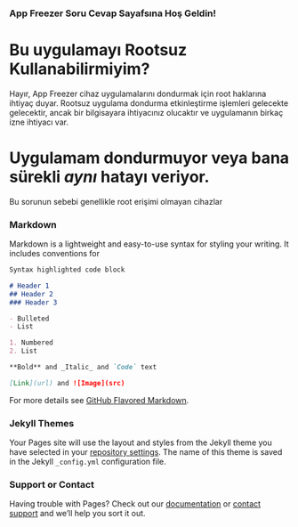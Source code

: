 ### App Freezer Soru Cevap Sayafsına Hoş Geldin!

# Bu uygulamayı Rootsuz Kullanabilirmiyim?
Hayır, App Freezer cihaz uygulamalarını dondurmak için root haklarına ihtiyaç duyar.
Rootsuz uygulama dondurma etkinleştirme işlemleri gelecekte gelecektir, ancak bir bilgisayara
ihtiyacınız olucaktır ve uygulamanın birkaç izne ihtiyacı var.

# Uygulamam dondurmuyor veya bana sürekli *aynı* hatayı veriyor.
Bu sorunun sebebi genellikle root erişimi olmayan cihazlar

### Markdown

Markdown is a lightweight and easy-to-use syntax for styling your writing. It includes conventions for
 
```markdown
Syntax highlighted code block

# Header 1
## Header 2
### Header 3

- Bulleted
- List

1. Numbered
2. List

**Bold** and _Italic_ and `Code` text

[Link](url) and ![Image](src)
```

For more details see [GitHub Flavored Markdown](https://guides.github.com/features/mastering-markdown/).

### Jekyll Themes

Your Pages site will use the layout and styles from the Jekyll theme you have selected in your [repository settings](https://github.com/Alonew0lfxx/AppFreezer-SSS/settings). The name of this theme is saved in the Jekyll `_config.yml` configuration file.

### Support or Contact

Having trouble with Pages? Check out our [documentation](https://docs.github.com/categories/github-pages-basics/) or [contact support](https://github.com/contact) and we’ll help you sort it out.
